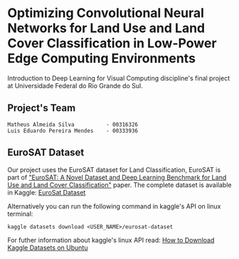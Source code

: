 #  Optimizing Convolutional Neural Networks for Land Use and Land Cover Classification in Low-Power Edge Computing Environments

Introduction to Deep Learning for Visual Computing discipline's final project at Universidade Federal do Rio Grande do Sul.

## Project's Team

    Matheus Almeida Silva          - 00316326
    Luis Eduardo Pereira Mendes    - 00333936


## EuroSAT Dataset
Our project uses the EuroSAT dataset for Land Classification, EuroSAT is part of ["EuroSAT: A Novel Dataset and Deep Learning Benchmark for Land Use and Land Cover Classification"](https://ieeexplore.ieee.org/document/8736785) paper. The complete dataset is available in Kaggle: [EuroSat Dataset](https://www.kaggle.com/datasets/apollo2506/eurosat-dataset)

Alternatively you can run the following command in kaggle's API on linux terminal:

`kaggle datasets download <USER_NAME>/eurosat-dataset`

For futher information about kaggle's linux API read: [How to Download Kaggle Datasets on Ubuntu](https://www.endtoend.ai/tutorial/how-to-download-kaggle-datasets-on-ubuntu/)
